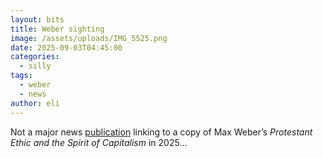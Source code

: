 ```yaml
---
layout: bits
title: Weber sighting
image: /assets/uploads/IMG_5525.png
date: 2025-09-03T04:45:00
categories:
  - silly
tags:
  - weber
  - news
author: eli
---
```

Not a major news [publication](https://www.semafor.com/article/09/02/2025/nestle-ceo-is-latest-to-be-fired-over-office-affair) linking to a copy of Max Weber’s _Protestant Ethic and the Spirit of Capitalism_ in 2025…
